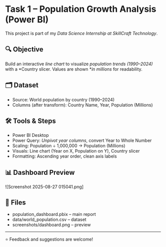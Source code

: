 # Task 1 – Population Growth Analysis (Power BI)

This project is part of my *Data Science Internship at SkillCraft Technology*.

## 🔍 Objective
Build an interactive *line chart* to visualize *population trends (1990–2024)* with a *Country slicer. Values are shown **in millions* for readability.

## 🗂 Dataset
- Source: World population by country (1990–2024)
- Columns (after transform): Country Name, Year, Population (Millions)

## 🛠 Tools & Steps
- Power BI Desktop
- Power Query: *Unpivot year columns*, convert Year to Whole Number
- Scaling: Population ÷ 1,000,000 → Population (Millions)
- Visuals: Line chart (Year on X, Population on Y), Country slicer
- Formatting: Ascending year order, clean axis labels

## 📊 Dashboard Preview
![Screenshot 2025-08-27 015041.png]

## 📁 Files
- population_dashboard.pbix – main report
- data/world_population.csv – dataset
- screenshots/dashboard.png – preview

---

⭐ Feedback and suggestions are welcome!
